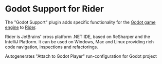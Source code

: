 
# Godot Support for Rider


The "Godot Support" plugin adds specific functionality for the [Godot game engine](https://godotengine.org/) to [Rider](https://www.jetbrains.com/rider/).

Rider is JetBrains' cross platform .NET IDE, based on ReSharper and the IntelliJ Platform. It can be used on Windows, Mac and Linux providing rich code navigation, inspections and refactorings.

Autogenerates "Attach to Godot Player" run-configuration for Godot project